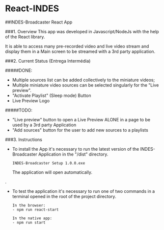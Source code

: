 # React-INDES

##INDES-Broadcaster React App

###1. Overview
This app was developed in Javascript/NodeJs with the help of the React library.

It is able to access many pre-recorded video and live video stream and display them in a Main screen to be streamed with a 3rd party application.

###2. Current Status (Entrega Intermédia)

#####DONE:

- Multiple sources list can be added collectively to the miniature videos;
- Multiple miniature video sources can be selected singularly for the "Live preview".
- "Activate Playlist" (Sleep mode) Button
- Live Preview Logo

#####TODO:

- "Live preview" button to open a Live Preview ALONE in a page to be used by a 3rd party Application
- "Add sources" button for the user to add new sources to a playlists

###3. Instructions

- To install the App it's necessary to run the latest version of the INDES-Broadcaster Application in the "/dist" directory.

    ```
    INDES-Broadcaster Setup 1.0.0.exe
    ```

    The application will open automatically.

.
- To test the application it's necessary to run one of two commands in a terminal opened in the root of the project directory.
    ```shell
    In the browser:
    - npm run react-start

    In the native app:
    - npm run start
    ```
